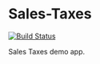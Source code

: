 # Sales-Taxes

[![Build Status](https://travis-ci.org/chicio/Sales-Taxes.svg?branch=master)](https://travis-ci.org/chicio/Sales-Taxes)

Sales Taxes demo app.

